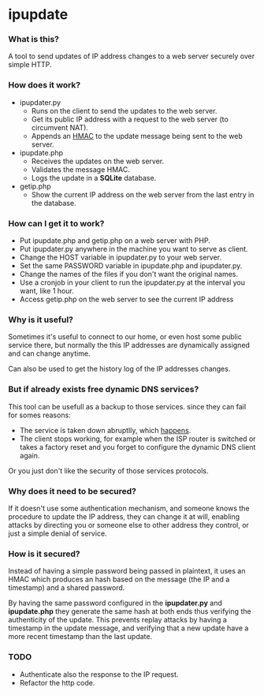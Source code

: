 ipupdate
========

### What is this?
A tool to send updates of IP address changes to a web server securely over simple HTTP.

### How does it work?
  * ipupdater.py
    * Runs on the client to send the updates to the web server.
    * Get its public IP address with a request to the web server (to circumvent NAT).
    * Appends an [HMAC](http://en.wikipedia.org/wiki/Hmac) to the update message being sent to the web server.
  * ipupdate.php
    * Receives the updates on the web server.
    * Validates the message HMAC.
    * Logs the update in a **SQLite** database.
  * getip.php
    * Show the current IP address on the web server from the last entry in the database.

### How can I get it to work?
  * Put ipupdate.php and getip.php on a web server with PHP.
  * Put ipupdater.py anywhere in the machine you want to serve as client.
  * Change the HOST variable in ipupdater.py to your web server.
  * Set the same PASSWORD variable in ipupdate.php and ipupdater.py.
  * Change the names of the files if you don't want the original names.
  * Use a cronjob in your client to run the ipupdater.py at the interval you want, like 1 hour.
  * Access getip.php on the web server to see the current IP address


### Why is it useful?
Sometimes it's useful to connect to our home, or even host some public service there, but normally the this IP addresses are dynamically assigned and can change anytime.

Can also be used to get the history log of the IP addresses changes.

### But if already exists free dynamic DNS services?
This tool can be usefull as a backup to those services. since they can fail for somes reasons:
  * The service is taken down abruptlly, which [happens](http://www.noip.com/blog/2014/06/30/ips-formal-statement-microsoft-takedown/).
  * The client stops working, for example when the ISP router is switched or takes a factory reset and you forget to configure the dynamic DNS client again.

Or you just don't like the security of those services protocols.

### Why does it need to be secured?
If it doesn't use some authentication mechanism, and someone knows the procedure to update the IP address, they can change it at will, enabling attacks by directing you or someone else to other address they control, or just a simple denial of service.

### How is it secured?
Instead of having a simple password being passed in plaintext, it uses an HMAC which produces an hash based on the message (the IP and a timestamp) and a shared password.

By having the same password configured in the **ipupdater.py** and **ipupdate.php** they generate the same hash at both ends thus verifying the authenticity of the update.
This prevents replay attacks by having a timestamp in the update message, and verifying that a new update have a more recent timestamp than the last update.

### TODO
  * Authenticate also the response to the IP request.
  * Refactor the http code.
